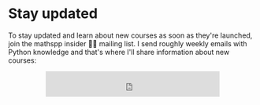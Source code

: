 # Stay updated

To stay updated and learn about new courses as soon as they're launched, join the mathspp insider 🐍🚀 mailing list.
I send roughly weekly emails with Python knowledge and that's where I'll share information about new courses:

<iframe src="https://embeds.beehiiv.com/a1f06944-033c-42f6-b836-db0a2a1b49c9?slim=true" data-test-id="beehiiv-embed" height="52" frameborder="0" scrolling="no" style="display: block; margin: auto; border-radius: 0px !important; background-color: transparent; width: 70%;"></iframe>
